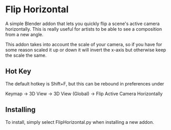 # Flip Horizontal

A simple Blender addon that lets you quickly flip a scene's active camera horizontally. This is really useful for artists to be able to see a composition from a new angle.

This addon takes into account the scale of your camera, so if you have for some reason scaled it up or down it will invert the x-axis but otherwise keep the scale the same.

## Hot Key

The default hotkey is Shift+F, but this can be rebound in preferences under 

Keymap -> 3D View -> 3D View (Global) -> Flip Active Camera Horizontally

## Installing
To install, simply select FlipHorizontal.py when installing a new addon.
